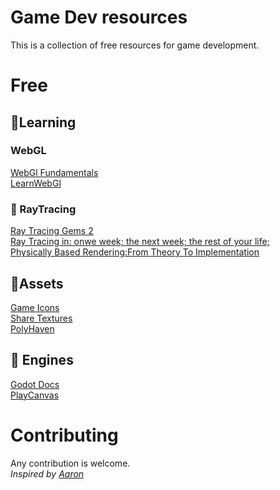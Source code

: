 # Game Dev resources
This is a collection of free resources for game development.

# Free
## 📖Learning
### WebGL
[WebGl Fundamentals](https://webglfundamentals.org/)    
[LearnWebGl](https://learnwebgl.brown37.net/)    
  
### 🔦 RayTracing
[Ray Tracing Gems 2](https://www.realtimerendering.com/raytracinggems/rtg2/)   
[Ray Tracing in: onwe week; the next week; the rest of your life;](https://raytracing.github.io/)    
[Physically Based Rendering:From Theory To Implementation](https://www.pbr-book.org/)    
  
## 🎨Assets
[Game Icons](https://game-icons.net/)      
[Share Textures](https://www.sharetextures.com/)     
[PolyHaven](https://polyhaven.com/)    

## 🚀 Engines 
[Godot Docs](https://docs.godotengine.org/en/stable/)  
 [PlayCanvas](https://playcanvas.com/#!)
# Contributing
Any contribution is welcome.   
_Inspired by [Aaron](https://github.com/aaron9000/c-game-resources)_
